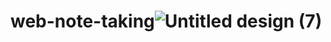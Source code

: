 # web-note-taking![Untitled design (7)](https://user-images.githubusercontent.com/88269367/216426147-2e35d060-3e81-458f-8a43-f60cab931305.png)
